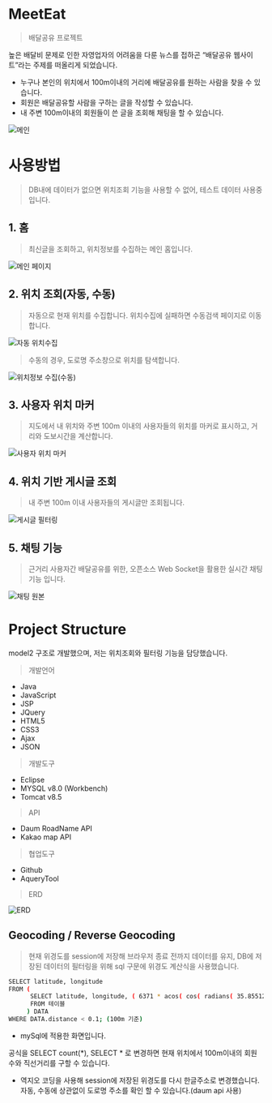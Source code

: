 # MeetEat
> 배달공유 프로젝트

높은 배달비 문제로 인한 자영업자의 어려움을 다룬 뉴스를 접하곤
 “배달공유 웹사이트”라는 주제를 떠올리게 되었습니다.
 
* 누구나 본인의 위치에서 100m이내의 거리에 배달공유를 원하는 사람을 찾을 수 있습니다. 
* 회원은 배달공유할 사람을 구하는 글을 작성할 수 있습니다.
* 내 주변 100m이내의 회원들이 쓴 글을 조회해 채팅을 할 수 있습니다.

![메인](https://user-images.githubusercontent.com/98367972/230483659-54817450-7e49-4b29-9156-dd23183d21eb.png)

# 사용방법
>DB내에 데이터가 없으면 위치조회 기능을 사용할 수 없어, 테스트 데이터 사용중입니다.

## 1. 홈
> 최신글을 조회하고, 위치정보를 수집하는 메인 홈입니다.

![메인 페이지](https://user-images.githubusercontent.com/98367972/230483679-5cada741-22a5-4ce1-a4f3-c02f0f84fe26.png)

## 2. 위치 조회(자동, 수동)
> 자동으로 현재 위치를 수집합니다. 위치수집에 실패하면 수동검색 페이지로 이동합니다.

![자동 위치수집](https://user-images.githubusercontent.com/98367972/230476345-cbcbfab4-4670-4f4c-afcb-d94cb67024b0.png)

> 수동의 경우, 도로명 주소창으로 위치를 탐색합니다.

![위치정보 수집(수동)](https://user-images.githubusercontent.com/98367972/230476470-373a1952-d084-4d42-8cde-86d7c6613106.png)

## 3. 사용자 위치 마커
> 지도에서 내 위치와 주변 100m 이내의 사용자들의 위치를 마커로 표시하고, 거리와 도보시간을 계산합니다.

![사용자 위치 마커](https://user-images.githubusercontent.com/98367972/230476501-5ccbf81c-3096-41bb-a1a9-895704e3eed7.png)

## 4. 위치 기반 게시글 조회
> 내 주변 100m 이내 사용자들의 게시글만 조회됩니다.

![게시글 필터링](https://user-images.githubusercontent.com/98367972/230476491-64321e6e-2a65-4755-9a6e-d33591a73f08.png)

## 5. 채팅 기능
> 근거리 사용자간 배달공유를 위한, 오픈소스 Web Socket을 활용한 실시간 채팅기능 입니다.

![채팅 원본](https://user-images.githubusercontent.com/98367972/230476535-f238e579-ee2c-4c89-9d22-dc5f486fab7c.png)


# Project Structure

model2 구조로 개발했으며, 저는 위치조회와 필터링 기능을 담당했습니다.

> 개발언어 

* Java
* JavaScript
* JSP
* JQuery
* HTML5
* CSS3
* Ajax
* JSON

> 개발도구

* Eclipse
* MYSQL v8.0 (Workbench)
* Tomcat v8.5

> API

* Daum RoadName API
* Kakao map API

> 협업도구

* Github
* AqueryTool

> ERD

![ERD](https://user-images.githubusercontent.com/98367972/230483670-cac0db92-a709-4a94-92db-27f40b3e3f62.png)


## Geocoding / Reverse Geocoding
> 현재 위경도를 session에 저장해 브라우저 종료 전까지 데이터를 유지, DB에 저장된 데이터의 필터링을 위해 sql 구문에 위경도 계산식을 사용했습니다.

```sh
SELECT latitude, longitude
FROM (
      SELECT latitude, longitude, ( 6371 * acos( cos( radians( 35.8551246 ) ) * cos( radians( latitude) ) * cos( radians( longitude ) - radians(128.5321680) ) + sin( radians(35.8551246) ) * sin( radians(latitude) ) ) ) AS distance
      FROM 테이블
     ) DATA
WHERE DATA.distance < 0.1; (100m 기준)
```

* mySql에 적용한 화면입니다. 


공식을 SELECT count(*), SELECT * 로 변경하면 현재 위치에서 100m이내의 회원수와 직선거리를 구할 수 있습니다.  


* 역지오 코딩을 사용해 session에 저장된 위경도를 다시 한글주소로 변경했습니다. 자동, 수동에 상관없이 도로명 주소를 확인 할 수 있습니다.(daum api 사용)

